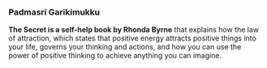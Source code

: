 <h3>Padmasri Garikimukku</h3>
<b>The Secret is a self-help book by Rhonda Byrne</b> that explains how the law of attraction, which states that positive energy attracts positive things into your life, governs your thinking and actions, and how you can use the power of positive thinking to achieve anything you can imagine.